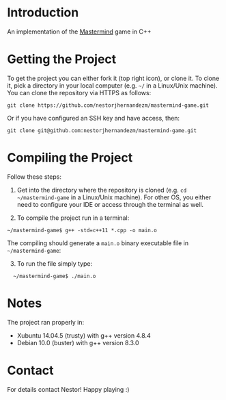 # Introduction
An implementation of the [Mastermind](https://en.wikipedia.org/wiki/Mastermind_(board_game)) game in C++

# Getting the Project
To get the project you can either fork it (top right icon), or clone it. To
clone it, pick a directory in your local computer (e.g. `~/` in a Linux/Unix
machine). You can clone the repository via HTTPS as follows:

```
git clone https://github.com/nestorjhernandezm/mastermind-game.git
```

Or if you have configured an SSH key and have access, then:

```
git clone git@github.com:nestorjhernandezm/mastermind-game.git
```

# Compiling the Project
Follow these steps:

1) Get into the directory where the repository  is cloned (e.g.
`cd ~/mastermind-game` in a Linux/Unix machine). For other OS, you
either need to configure your IDE or access through the terminal as well.

2) To compile the project run in a terminal:
```
~/mastermind-game$ g++ -std=c++11 *.cpp -o main.o
```

The compiling should generate a `main.o` binary executable file in
`~/mastermind-game`:

3) To run the file simply type:
```
  ~/mastermind-game$ ./main.o
```

# Notes
The project ran properly in:
- Xubuntu 14.04.5 (trusty) with g++ version 4.8.4
- Debian 10.0 (buster) with g++ version 8.3.0

# Contact
For details contact Nestor! Happy playing :) 